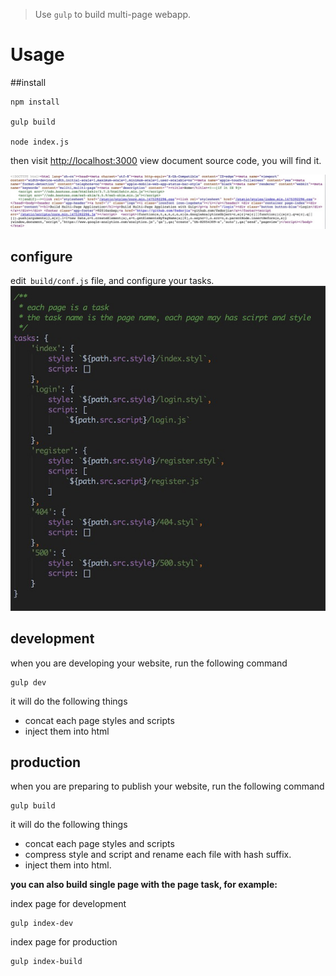 >Use  `gulp` to build multi-page webapp.

# Usage
##install
```
npm install

gulp build

node index.js
``` 
then visit [http://localhost:3000](http://localhost:3000)
view document source code, you will find it.

![image](webapp/static/images/QQ20161002-0.jpg)

## configure
edit` build/conf.js` file, and configure your tasks.
![image](webapp/static/images/QQ20161002-1.jpg)

## development
when you are developing your website, run the following command

```
gulp dev
```
it will do the following things

* concat each page styles and scripts
* inject them into html

## production
when you are preparing to publish your website, run the following command

```
gulp build
```
it will do the following things

* concat each page styles and scripts
* compress style and script and rename each file with hash suffix.
* inject them into html.

**you can also build single page with the page task, for example:**

index page for development

```
gulp index-dev
```

index page for production

```
gulp index-build
```
